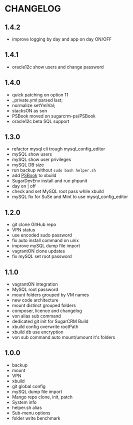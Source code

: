 CHANGELOG
=========

1.4.2
-----
 * improve logging by day and app on day ON/OFF

1.4.1
-----
 * oracle12c show users and change password

1.4.0
-----
 * quick patching on option 11
 * _private.yml parsed last;
 * normalize setYmlVal;
 * stacksON as son
 * PSBook moved on sugarcrm-ps/PSBook
 * oracle12c beta SQL support

1.3.0
-----
 * refactor mysql cli trough mysql_config_editor
 * mySQL show users
 * mySQL show user privileges
 * mySQL DB size
 * run backup without `sudo bash helper.sh`
 * add [PSBook](https://github.com/svnvcristea/PSBook) to xbuild
 * SugarDevEnv install and run phpunit
 * day on | off
 * check and set MySQL root pass while xbuild
 * mySQL fix for SuSe and Mint to use mysql_config_editor

1.2.0
-----
 * git clone GitHub repo
 * VPN status
 * use encoded sudo password
 * fix auto install command on unix
 * improve mySQL dump file import
 * vagrantON clone updates
 * fix mySQL set root password

1.1.0
-----
 * vagrantON integration
 * MySQL root password
 * mount folders grouped by VM names
 * new code architecture
 * mount distinct grouped folders
 * composer, licence and changelog
 * von alias sub command
 * dedicated git init for SugarCRM Build
 * xbuild config overwrite rootPath
 * xbuild db use encryption
 * von sub command auto mount/umount it's folders

1.0.0
-----
 * backup
 * mount
 * VPN
 * xbuild
 * git global config
 * mySQL dump file import
 * Mango repo clone, init, patch 
 * System info
 * helper.sh alias
 * Sub-menu options
 * folder write benchmark
